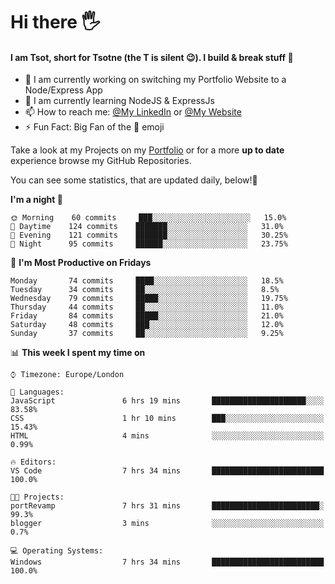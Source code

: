 # Hi there :raised_hand_with_fingers_splayed:
#### I am Tsot, short for Tsotne (the T is silent :wink:). I build & break stuff :space_invader:
- :telescope: I am currently working on switching my Portfolio Website to a Node/Express App
- :seedling: I am currently learning NodeJS & ExpressJs
- :mailbox: How to reach me: [@My LinkedIn](https://www.linkedin.com/in/tsotne-gvadzabia/) or [@My Website](https://tsotnegvadzabia.me/contact)
- :zap: Fun Fact: Big Fan of the :space_invader: emoji

Take a look at my Projects on my [Portfolio](https://tsotnegvadzabia.me/) or for a more **up to date** experience browse my GitHub Repositories.

You can see some statistics, that are updated daily, below!:space_invader:
<!--START_SECTION:waka-->
**I'm a night 🦉** 

```text
🌞 Morning    60 commits     ███░░░░░░░░░░░░░░░░░░░░░░   15.0% 
🌆 Daytime    124 commits    ███████░░░░░░░░░░░░░░░░░░   31.0% 
🌃 Evening    121 commits    ███████░░░░░░░░░░░░░░░░░░   30.25% 
🌙 Night      95 commits     ██████░░░░░░░░░░░░░░░░░░░   23.75%

```
📅 **I'm Most Productive on Fridays** 

```text
Monday       74 commits     ████░░░░░░░░░░░░░░░░░░░░░   18.5% 
Tuesday      34 commits     ██░░░░░░░░░░░░░░░░░░░░░░░   8.5% 
Wednesday    79 commits     █████░░░░░░░░░░░░░░░░░░░░   19.75% 
Thursday     44 commits     ██░░░░░░░░░░░░░░░░░░░░░░░   11.0% 
Friday       84 commits     █████░░░░░░░░░░░░░░░░░░░░   21.0% 
Saturday     48 commits     ███░░░░░░░░░░░░░░░░░░░░░░   12.0% 
Sunday       37 commits     ██░░░░░░░░░░░░░░░░░░░░░░░   9.25%

```


📊 **This week I spent my time on** 

```text
⌚︎ Timezone: Europe/London

💬 Languages: 
JavaScript               6 hrs 19 mins       █████████████████████░░░░   83.58% 
CSS                      1 hr 10 mins        ███░░░░░░░░░░░░░░░░░░░░░░   15.43% 
HTML                     4 mins              ░░░░░░░░░░░░░░░░░░░░░░░░░   0.99%

🔥 Editors: 
VS Code                  7 hrs 34 mins       █████████████████████████   100.0%

🐱‍💻 Projects: 
portRevamp               7 hrs 31 mins       ████████████████████████░   99.3% 
blogger                  3 mins              ░░░░░░░░░░░░░░░░░░░░░░░░░   0.7%

💻 Operating Systems: 
Windows                  7 hrs 34 mins       █████████████████████████   100.0%

```


<!--END_SECTION:waka-->
